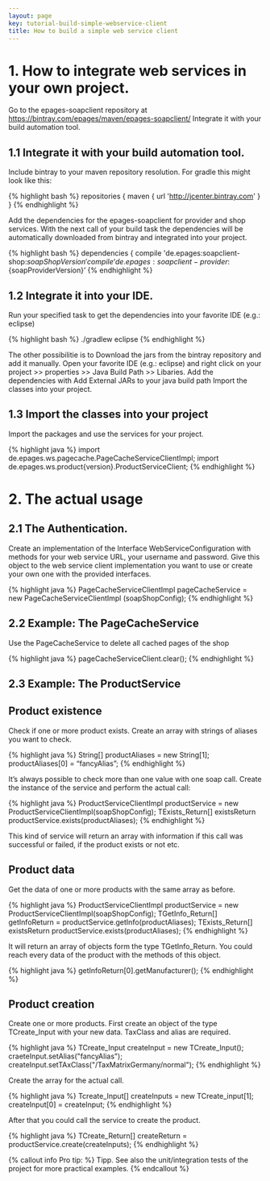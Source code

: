 ```yaml
---
layout: page
key: tutorial-build-simple-webservice-client
title: How to build a simple web service client
---
```


# 1. How to integrate web services in your own project.

Go to the epages-soapclient repository at https://bintray.com/epages/maven/epages-soapclient/ 
Integrate it with your build automation tool.

## 1.1 Integrate it with your build automation tool.

Include bintray to your maven repository resolution. For gradle this might look like this:

{% highlight bash %}
repositories { maven { url 'http://jcenter.bintray.com' } }
{% endhighlight %}

Add the dependencies for the epages-soapclient for provider and shop services. 
With the next call of your build task the dependencies will be automatically downloaded from bintray and integrated into your project.

{% highlight bash %}
dependencies {
    compile 'de.epages:soapclient-shop:${soapShopVersion}'
    compile ‘de.epages:soapclient-provider:${soapProviderVersion}’
{% endhighlight %}

## 1.2 Integrate it into your IDE.

Run your specified task to get the dependencies into your favorite IDE (e.g.: eclipse)

{% highlight bash %}
./gradlew eclipse
{% endhighlight %}

The other possibilitie is to Download the jars from the bintray repository and add it manually. Open your favorite IDE (e.g.: eclipse) and right click on your project >> properties >> Java Build Path >>
Libaries. Add the dependencies with Add External JARs to your java build path
Import the classes into your project.

## 1.3 Import the classes into your project

Import the packages and use the services for your project.

{% highlight java %}
import de.epages.ws.pagecache.PageCacheServiceClientImpl;
import de.epages.ws.product{version}.ProductServiceClient;
{% endhighlight %}

# 2. The actual usage

## 2.1 The Authentication.

Create an implementation of the Interface WebServiceConfiguration with methods for your web service URL, your username and password.
Give this object to the web service client implementation you want to use or create your own one with the provided interfaces.

{% highlight java %}
PageCacheServiceClientImpl pageCacheService = new PageCacheServiceClientImpl (soapShopConfig);
{% endhighlight %}

## 2.2 Example: The PageCacheService

Use the PageCacheService to delete all cached pages of the shop

{% highlight java %}
pageCacheServiceClient.clear();
{% endhighlight %}

## 2.3 Example: The ProductService

## Product existence
Check if one or more product exists. Create an array with strings of aliases you want to check.

{% highlight java %}
String[] productAliases = new String[1];
productAliases[0] = “fancyAlias”;
{% endhighlight %}

It’s always possible to check more than one value with one soap call. Create the instance of the service and perform the actual call:

{% highlight java %}
ProductServiceClientImpl productService = new ProductServiceClientImpl(soapShopConfig);
TExists_Return[] existsReturn productService.exists(productAliases);
{% endhighlight %}

This kind of service will return an array with information if this call was successful or failed, if the product exists or not etc.

## Product data

Get the data of one or more products with the same array as before.

{% highlight java %}
ProductServiceClientImpl productService = new ProductServiceClientImpl(soapShopConfig);
TGetInfo_Return[] getInfoReturn = productService.getInfo(productAliases);
TExists_Return[] existsReturn productService.exists(productAliases);
{% endhighlight %}

It will return an array of objects form the type TGetInfo_Return. You could reach every data of the product with the methods of this object.

{% highlight java %}
getInfoReturn[0].getManufacturer();
{% endhighlight %}

## Product creation

Create one or more products. First create an object of the type TCreate_Input with your new data. TaxClass and alias are required.

{% highlight java %}
TCreate_Input createInput = new TCreate_Input();
craeteInput.setAlias("fancyAlias");
createInput.setTAxClass("/TaxMatrixGermany/normal");
{% endhighlight %}

Create the array for the actual call.

{% highlight java %}
Tcreate_Input[] createInputs = new TCreate_input[1];
createInput[0] = createInput;
{% endhighlight %}

After that you could call the service to create the product.

{% highlight java %}
TCreate_Return[] createReturn = productService.create(createInputs);
{% endhighlight %}

{% callout info Pro tip: %}
Tipp. See also the unit/integration tests of the project for more practical examples.
{% endcallout %}
